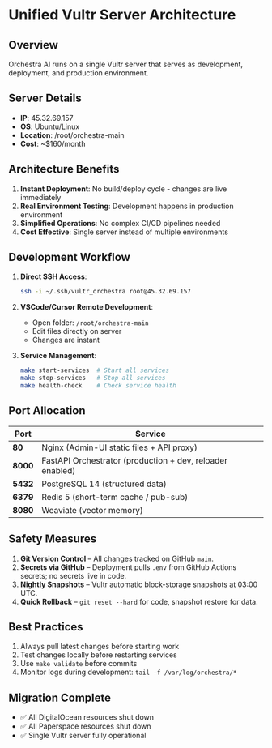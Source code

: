 # Unified Vultr Server Architecture

## Overview
Orchestra AI runs on a single Vultr server that serves as development, deployment, and production environment.

## Server Details
- **IP**: 45.32.69.157
- **OS**: Ubuntu/Linux
- **Location**: /root/orchestra-main
- **Cost**: ~$160/month

## Architecture Benefits
1. **Instant Deployment**: No build/deploy cycle - changes are live immediately
2. **Real Environment Testing**: Development happens in production environment
3. **Simplified Operations**: No complex CI/CD pipelines needed
4. **Cost Effective**: Single server instead of multiple environments

## Development Workflow
1. **Direct SSH Access**: 
   ```bash
   ssh -i ~/.ssh/vultr_orchestra root@45.32.69.157
   ```

2. **VSCode/Cursor Remote Development**:
   - Open folder: `/root/orchestra-main`
   - Edit files directly on server
   - Changes are instant

3. **Service Management**:
   ```bash
   make start-services  # Start all services
   make stop-services   # Stop all services
   make health-check    # Check service health
   ```

## Port Allocation
| Port | Service |
|------|---------|
| **80**  | Nginx (Admin-UI static files + API proxy) |
| **8000** | FastAPI Orchestrator (production + dev, reloader enabled) |
| **5432** | PostgreSQL 14 (structured data) |
| **6379** | Redis 5 (short-term cache / pub-sub) |
| **8080** | Weaviate (vector memory) |

## Safety Measures
1. **Git Version Control** – All changes tracked on GitHub `main`.
2. **Secrets via GitHub** – Deployment pulls `.env` from GitHub Actions secrets; no secrets live in code.
3. **Nightly Snapshots** – Vultr automatic block-storage snapshots at 03:00 UTC.
4. **Quick Rollback** – `git reset --hard` for code, snapshot restore for data.

## Best Practices
1. Always pull latest changes before starting work
2. Test changes locally before restarting services
3. Use `make validate` before commits
4. Monitor logs during development: `tail -f /var/log/orchestra/*`

## Migration Complete
- ✅ All DigitalOcean resources shut down
- ✅ All Paperspace resources shut down
- ✅ Single Vultr server fully operational 